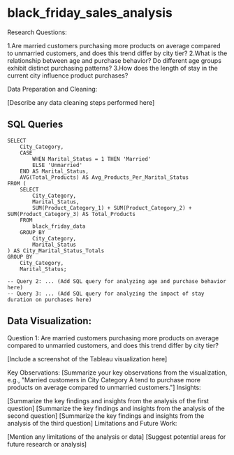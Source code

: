 # black_friday_sales_analysis

Research Questions:

1.Are married customers purchasing more products on average compared to unmarried customers, and does this trend differ by city tier?
2.What is the relationship between age and purchase behavior? Do different age groups exhibit distinct purchasing patterns?
3.How does the length of stay in the current city influence product purchases?

Data Preparation and Cleaning:

[Describe any data cleaning steps performed here]

## SQL Queries
```-- Query 1: Average products purchased by marital status and city tier
SELECT 
    City_Category, 
    CASE 
        WHEN Marital_Status = 1 THEN 'Married'
        ELSE 'Unmarried' 
    END AS Marital_Status, 
    AVG(Total_Products) AS Avg_Products_Per_Marital_Status
FROM (
    SELECT 
        City_Category, 
        Marital_Status, 
        SUM(Product_Category_1) + SUM(Product_Category_2) + SUM(Product_Category_3) AS Total_Products
    FROM 
        black_friday_data
    GROUP BY 
        City_Category, 
        Marital_Status
) AS City_Marital_Status_Totals
GROUP BY 
    City_Category, 
    Marital_Status;

-- Query 2: ... (Add SQL query for analyzing age and purchase behavior here)
-- Query 3: ... (Add SQL query for analyzing the impact of stay duration on purchases here)
```

## Data Visualization:

Question 1: Are married customers purchasing more products on average compared to unmarried customers, and does this trend differ by city tier?

[Include a screenshot of the Tableau visualization here]

Key Observations:
[Summarize your key observations from the visualization, e.g., "Married customers in City Category A tend to purchase more products on average compared to unmarried customers."]
Insights:

[Summarize the key findings and insights from the analysis of the first question]
[Summarize the key findings and insights from the analysis of the second question]
[Summarize the key findings and insights from the analysis of the third question]
Limitations and Future Work:

[Mention any limitations of the analysis or data]
[Suggest potential areas for future research or analysis]
